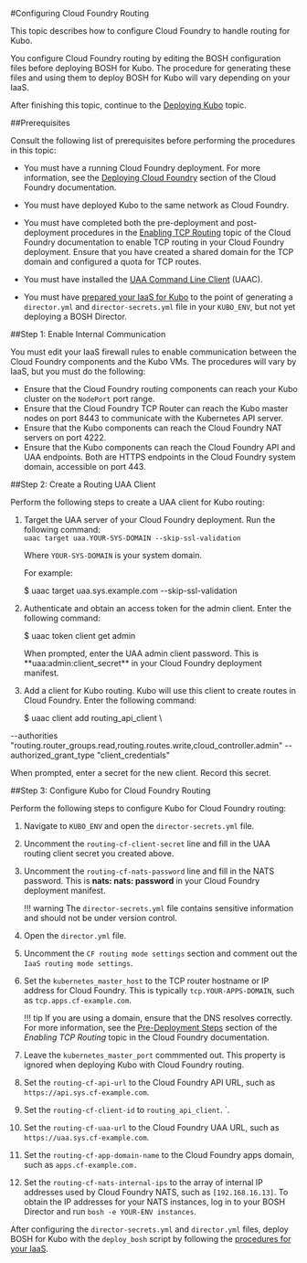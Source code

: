 #Configuring Cloud Foundry Routing

This topic describes how to configure Cloud Foundry to handle routing for Kubo. 

You configure Cloud Foundry routing by editing the BOSH configuration files before deploying BOSH for Kubo. The procedure for generating these files and using them to deploy BOSH for Kubo will vary depending on your IaaS.

After finishing this topic, continue to the [Deploying Kubo](deploying-kubo/) topic.

##Prerequisites

Consult the following list of prerequisites before performing the procedures in this topic:

* You must have a running Cloud Foundry deployment. For more information, see the [Deploying Cloud Foundry](https://docs.cloudfoundry.org/deploying/index.html) section of the Cloud Foundry documentation.

* You must have deployed Kubo to the same network as Cloud Foundry.

* You must have completed both the pre-deployment and post-deployment procedures in the [Enabling TCP Routing](http://docs.cloudfoundry.org/adminguide/enabling-tcp-routing.html) topic of the Cloud Foundry documentation to enable TCP routing in your Cloud Foundry deployment. Ensure that you have created a shared domain for the TCP domain and configured a quota for TCP routes.

* You must have installed the [UAA Command Line Client](https://github.com/cloudfoundry/cf-uaac) (UAAC). 

* You must have [prepared your IaaS for Kubo](/installing/#step-1-prepare-your-iaas) to the point of generating a `director.yml` and `director-secrets.yml` file in your `KUBO_ENV`, but not yet deploying a BOSH Director.

##Step 1: Enable Internal Communication

You must edit your IaaS firewall rules to enable communication between the Cloud Foundry components and the Kubo VMs. The procedures will vary by IaaS, but you must do the following:

* Ensure that the Cloud Foundry routing components can reach your Kubo cluster on the `NodePort` port range.
* Ensure that the Cloud Foundry TCP Router can reach the Kubo master nodes on port 8443 to communicate with the Kubernetes API server.
* Ensure that the Kubo components can reach the Cloud Foundry NAT servers on port 4222.
* Ensure that the Kubo components can reach the Cloud Foundry API and UAA endpoints. Both are HTTPS endpoints in the Cloud Foundry system domain, accessible on port 443. 

##Step 2: Create a Routing UAA Client

Perform the following steps to create a UAA client for Kubo routing:

1. Target the UAA server of your Cloud Foundry deployment. Run the following command:<br>
	`uaac target uaa.YOUR-SYS-DOMAIN --skip-ssl-validation`

	Where `YOUR-SYS-DOMAIN` is your system domain.

	For example:
	<p class="terminal">$ uaac target uaa.sys.example.com --skip-ssl-validation</p>

1. Authenticate and obtain an access token for the admin client. Enter the following command:
	<p class="terminal">$ uaac token client get admin</p>
	When prompted, enter the UAA admin client password. This is **uaa:admin:client_secret** in your Cloud Foundry deployment manifest.

1. Add a client for Kubo routing. Kubo will use this client to create routes in Cloud Foundry. Enter the following command: 
	<p class="terminal">$ uaac client add routing_api_client \
--authorities "routing.router_groups.read,routing.routes.write,cloud_controller.admin" --authorized_grant_type "client_credentials"</p>
	When prompted, enter a secret for the new client. Record this secret.

##Step 3: Configure Kubo for Cloud Foundry Routing

Perform the following steps to configure Kubo for Cloud Foundry routing:

1. Navigate to `KUBO_ENV` and open the `director-secrets.yml` file.
1. Uncomment the `routing-cf-client-secret` line and fill in the UAA routing client secret you created above.
1. Uncomment the `routing-cf-nats-password` line and fill in the NATS password. This is **nats: nats: password** in your Cloud Foundry deployment manifest.

	!!! warning
		The `director-secrets.yml` file contains sensitive information and should not be under version control.

1. Open the `director.yml` file.

1. Uncomment the `CF routing mode settings` section and comment out the `IaaS routing mode settings`.
1. Set the `kubernetes_master_host` to the TCP router hostname or IP address for Cloud Foundry. This is typically `tcp.YOUR-APPS-DOMAIN`, such as `tcp.apps.cf-example.com`.

	!!! tip
		If you are using a domain, ensure that the DNS resolves correctly. For more information, see the [Pre-Deployment Steps](https://docs.cloudfoundry.org/adminguide/enabling-tcp-routing.html#-pre-deployment-steps) section of the <em>Enabling TCP Routing</em> topic in the Cloud Foundry documentation.

1. Leave the `kubernetes_master_port` commmented out. This property is ignored when deploying Kubo with Cloud Foundry routing.
1. Set the `routing-cf-api-url` to the Cloud Foundry API URL, such as `https://api.sys.cf-example.com`.
1. Set the `routing-cf-client-id` to `routing_api_client`.
`. 
1. Set the `routing-cf-uaa-url` to the Cloud Foundry UAA URL, such as `https://uaa.sys.cf-example.com`.
1. Set the `routing-cf-app-domain-name` to the Cloud Foundry apps domain, such as `apps.cf-example.com.`
1. Set the `routing-cf-nats-internal-ips` to the array of internal IP addresses used by Cloud Foundry NATS, such as `[192.168.16.13]`. To obtain the IP addresses for your NATS instances, log in to your BOSH Director and run `bosh -e YOUR-ENV instances`.

After configuring the `director-secrets.yml` and `director.yml` files, deploy BOSH for Kubo with the `deploy_bosh` script by following the [procedures for your IaaS](/installing/#step-1-prepare-your-iaas). 
 


